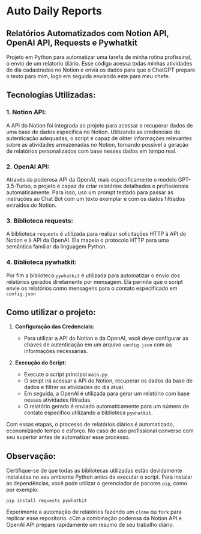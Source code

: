 # Auto Daily Reports
## Relatórios Automatizados com Notion API, OpenAI API, Requests e Pywhatkit

Projeto em Python para automatizar uma tarefa de minha rotina profissinal, o envio de um relatorio diário. Esse código acessa todas minhas atividades do dia cadastradas no Notion e envia os dados para que o ChatGPT prepare o texto para mim, logo em seguida enviando este para meu chefe.

## Tecnologias Utilizadas:

### 1. Notion API:

A API do Notion foi integrada ao projeto para acessar e recuperar dados de uma base de dados específica no Notion. Utilizando as credenciais de autenticação adequadas, o script é capaz de obter informações relevantes sobre as atividades armazenadas no Notion, tornando possível a geração de relatórios personalizados com base nesses dados em tempo real.

### 2. OpenAI API:

Através da poderosa API da OpenAI, mais especificamente o modelo GPT-3.5-Turbo, o projeto é capaz de criar relatórios detalhados e profissionais automaticamente. Para isso, uso um prompt testado para passar as instruções ao Chat Bot com um texto exemplar e com os dados filtrados extraidos do Notion.

### 3. Biblioteca requests:

A biblioteca `requests` é utilizada para realizar solicitações HTTP à API do Notion e à API da OpenAI. Ela mapeia o protocolo HTTP para uma semântica familiar da linguagem Python.

### 4. Biblioteca pywhatkit:

Por fim a biblioteca `pywhatkit` é utilizada para automatizar o envio dos relatórios gerados diretamente por mensagem. Ela permite que o script envie os relatórios como mensagens para o contato especificado em `config.json`

## Como utilizar o projeto:

1. **Configuração das Credenciais:**
   - Para utilizar a API do Notion e da OpenAI, você deve configurar as chaves de autenticação em um arquivo `config.json` com as informações necessárias.
   
2. **Execução do Script:**
   - Execute o script principal `main.py`.
   - O script irá acessar a API do Notion, recuperar os dados da base de dados e filtrar as atividades do dia atual.
   - Em seguida, a OpenAI é utilizada para gerar um relatório com base nessas atividades filtradas.
   - O relatório gerado é enviado automaticamente para um número de contato específico utilizando a biblioteca `pywhatkit`.

Com essas etapas, o processo de relatórios diários é automatizado, economizando tempo e esforço.
No caso de uso profissional converse com seu superior antes de automatizar esse processo.

## Observação:

Certifique-se de que todas as bibliotecas utilizadas estão devidamente instaladas no seu ambiente Python antes de executar o script. Para instalar as dependências, você pode utilizar o gerenciador de pacotes `pip`, como por exemplo:

`pip install requests pywhatkit`

Experimente a automação de relatórios fazendo um `clone` ou `fork` para replicar esse repositorio. cCm a combinação poderosa da Notion API e OpenAI API prepare rapidamente um resumo de seu trabalho diário.

